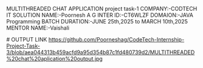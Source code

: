 MULTITHREADED CHAT APPLICATION project task-1
COMPANY:-CODTECH IT SOLUTION
NAME:-Poornesh A G
INTER ID:-CT6WLZF
DOMAION:-JAVA Programming
BATCH DURATION:-JUNE 25th,2025 to MARCH 10th,2025
MENTOR NAME:-Vaishali


# OUTPUT LINK
https://github.com/Poorneshag/CodeTech-Internship-Project-Task-3/blob/aea044313b459acfd9a95d354b87c1fd480739d2/MULTITHREADED%20chat%20aplication%20output.jpg
